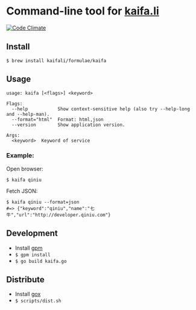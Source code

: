 # Command-line tool for [kaifa.li](http://kaifa.li)

[![Code Climate](https://codeclimate.com/github/kaifali/cli/badges/gpa.svg)](https://codeclimate.com/github/kaifali/cli)

## Install

```shell
$ brew install kaifali/formulae/kaifa
```

## Usage

```shell
usage: kaifa [<flags>] <keyword>

Flags:
  --help           Show context-sensitive help (also try --help-long and --help-man).
  --format="html"  Format: html,json
  --version        Show application version.

Args:
  <keyword>  Keyword of service
```

### Example:

Open browser:

```shell
$ kaifa qiniu
```

Fetch JSON:

```shell
$ kaifa qiniu --format=json
#=> {"keyword":"qiniu","name":"七牛","url":"http://developer.qiniu.com"}
```

## Development

* Install [gpm](https://github.com/pote/gpm)
* `$ gpm install`
* `$ go build kaifa.go`

## Distribute

* Install [gox](https://github.com/mitchellh/gox)
* `$ scripts/dist.sh`
